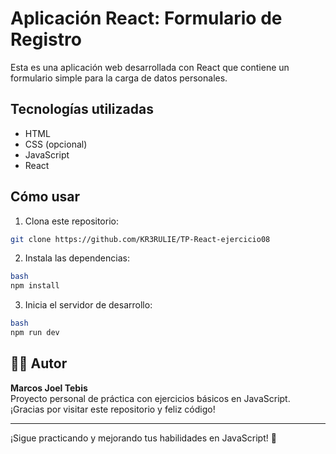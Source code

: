 # Aplicación React: Formulario de Registro

Esta es una aplicación web desarrollada con React que contiene un formulario simple para la carga de datos personales.

## Tecnologías utilizadas

- HTML
- CSS (opcional)
- JavaScript
- React

## Cómo usar

1. Clona este repositorio:

```bash
git clone https://github.com/KR3RULIE/TP-React-ejercicio08
```

2. Instala las dependencias:

```bash
bash
npm install
```

3. Inicia el servidor de desarrollo:

```bash
bash
npm run dev
```

## 👨‍💻 Autor

**Marcos Joel Tebis**  
Proyecto personal de práctica con ejercicios básicos en JavaScript.  
¡Gracias por visitar este repositorio y feliz código!

---

¡Sigue practicando y mejorando tus habilidades en JavaScript! 💪
